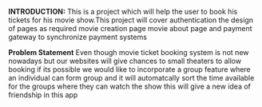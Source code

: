 **INTRODUCTION:**
This is a project which will help the user to book his tickets for his movie show.This project will cover authentication the design of pages as required movie creation page movie about page and payment gateway to synchronize 
payment systems 

**Problem Statement**
Even though movie ticket booking system is not new nowadays but our websites will give chances to small theaters to allow booking if its possible we would like to 
incorporate a group feature where an individual can form group and it will automatcally sort the time available for the groups where they can watch the show
this will give a new idea of friendship in this app
